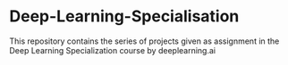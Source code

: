 # Deep-Learning-Specialisation
This repository contains the series of projects given as assignment in the Deep Learning Specialization course by deeplearning.ai 

